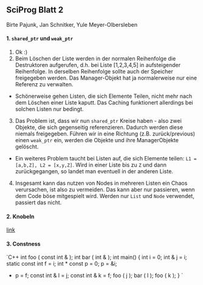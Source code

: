 ## SciProg Blatt 2
Birte Pajunk, Jan Schnitker, Yule Meyer-Olbersleben


#### 1. `shared_ptr` und `weak_ptr`
1. Ok :)
2. Beim Löschen der Liste werden in der normalen Reihenfolge die Destruktoren aufgerufen, d.h. bei Liste [1,2,3,4,5] in aufsteigender Reihenfolge. In derselben Reihenfolge sollte auch der Speicher freigegeben werden. Das Manager-Objekt hat ja normalerweise nur eine Referenz zu verwalten.
  - Schönerweise gehen Listen, die sich Elemente Teilen, nicht mehr nach dem Löschen einer Liste kaputt. Das Caching funktionert allerdings bei solchen Listen nur bedingt.
3. Das Problem ist, dass wir nun `shared_ptr` Kreise haben - also zwei Objekte, die sich gegenseitig referenzieren. Dadurch werden diese niemals freigegeben. Führen wir in eine Richtung (z.B. zurück/previous) einen `weak_ptr` ein, werden die Objekte und ihre ManagerObjekte gelöscht.
  - Ein weiteres Problem taucht bei Listen auf, die sich Elemente teilen:
  `L1 = [a,b,Z], L2 = [x,y,Z]`. Wird in einer Liste bis zu `Z` und dann zurückgegangen, so landet man eventuell in der anderen Liste.
4. Insgesamt kann das nutzen von Nodes in mehreren Listen ein Chaos verursachen, ist also zu vermeiden. Das kann aber nur passieren, wenn dem Code böse mitgespielt wird. Werden nur `List` und `Node` verwendet, passiert das nicht.

#### 2. Knobeln
[link](http://stackoverflow.com/questions/16390294/conversion-from-int-to-const-int)


 #### 3. Constness
 `C++
 int foo ( const int & );
 int bar ( int & );
 int main()
 {
  int i = 0;
  int & j = i;
  static const int f = i;
  int * const p = 0;
  p = &i;
  * p = f;
  const int & l = j;
  const int & k = f;
  foo ( j );
  bar ( l );
  foo ( k );
}
`
